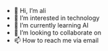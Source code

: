 - 👋 Hi, I’m ali
- 👀 I’m interested in technology
- 🌱 I’m currently learning AI 
- 💞️ I’m looking to collaborate on 
- 📫 How to reach me via email

<!---
alijavadinasab/alijavadinasab is a ✨ special ✨ repository because its `README.md` (this file) appears on your GitHub profile.
You can click the Preview link to take a look at your changes.
--->
